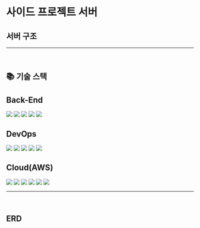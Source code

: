 # 사이드 프로젝트 서버

## 서버 구조

<hr>
<br>

## 📚 기술 스택

<h2>Back-End</h2>
<div>
<img src="https://img.shields.io/badge/node.js-339933?style=for-the-badge&logo=node.js&logoColor=white">
<img src="https://img.shields.io/badge/typescript-3178C6?style=for-the-badge&logo=typescript&logoColor=white">
<img src="https://img.shields.io/badge/NestJS-E0234E?style=for-the-badge&logo=NestJS&logoColor=white">
<img src="https://img.shields.io/badge/passport-34E27A?style=for-the-badge&logo=passport&logoColor=white">
<img src="https://img.shields.io/badge/jwt-000000?style=for-the-badge&logo=jsonwebtokens&logoColor=white">
</div>

<h2>DevOps</h2>
<div>
<img src="https://img.shields.io/badge/linux-FCC624?style=for-the-badge&logo=linux&logoColor=black"> 
<img src="https://img.shields.io/badge/nginx-009639?style=for-the-badge&logo=nginx&logoColor=white">
<img src="https://img.shields.io/badge/docker-2496ED?style=for-the-badge&logo=docker&logoColor=white">
<img src="https://img.shields.io/badge/postgresql-4169E1?style=for-the-badge&logo=postgresql&logoColor=white">
<img src="https://img.shields.io/badge/discordjs-5865F2?style=for-the-badge&logo=discord&logoColor=white">
</div>

<h2>Cloud(AWS)</h2>
<div>
<img src="https://img.shields.io/badge/ec2-FF9900?style=for-the-badge&logo=amazonec2&logoColor=white"> 
<img src="https://img.shields.io/badge/rds-527FFF?style=for-the-badge&logo=amazonrds&logoColor=white">
<img src="https://img.shields.io/badge/cloudwatch-FF4F8B?style=for-the-badge&logo=amazoncloudwatch&logoColor=white">
<img src="https://img.shields.io/badge/s3-569A31?style=for-the-badge&logo=amazons3&logoColor=white">
<img src="https://img.shields.io/badge/api%20gateway-FF4F8B?style=for-the-badge&logo=amazonapigateway&logoColor=white">
<img src="https://img.shields.io/badge/lambda-FF9900?style=for-the-badge&logo=awslambda&logoColor=white">
</div>
<hr>
<br>

## ERD
